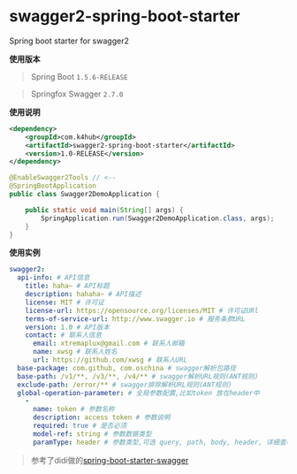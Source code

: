 # swagger2-spring-boot-starter
Spring boot starter for swagger2

**使用版本**

> Spring Boot `1.5.6-RELEASE`

> Springfox Swagger `2.7.0` 

**使用说明**

```xml
<dependency>
    <groupId>com.k4hub</groupId>
    <artifactId>swagger2-spring-boot-starter</artifactId>
    <version>1.0-RELEASE</version>
</dependency>
```
```java
@EnableSwagger2Tools // <--
@SpringBootApplication
public class Swagger2DemoApplication {

    public static void main(String[] args) {
        SpringApplication.run(Swagger2DemoApplication.class, args);
    }
}
```

**使用实例**
```yaml
swagger2:
  api-info: # API信息
    title: haha~ # API标题
    description: hahaha~ # API描述
    license: MIT # 许可证
    license-url: https://opensource.org/licenses/MIT # 许可证URl
    terms-of-service-url: http://www.swagger.io # 服务条款URL
    version: 1.0 # API版本
    contact: # 联系人信息
      email: xtremaplux@gmail.com # 联系人邮箱
      name: xwsg # 联系人姓名
      url: https://github.com/xwsg # 联系人URL
  base-package: com.github, com.oschina # swagger解析包路径
  base-path: /v1/**, /v3/**, /v4/** # swagger解析URL规则(ANT规则)
  exclude-path: /error/** # swagger排除解析URL规则(ANT规则)
  global-operation-parameter: # 全局参数配置,比如token 放在header中
    -
      name: token # 参数名称
      description: access token # 参数说明
      required: true # 是否必须
      model-ref: string # 参数数据类型
      paramType: header # 参数类型,可选 query, path, body, header, 详细查看swagger文档

```

> 参考了didi做的[spring-boot-starter-swagger](https://github.com/dyc87112/spring-boot-starter-swagger)
